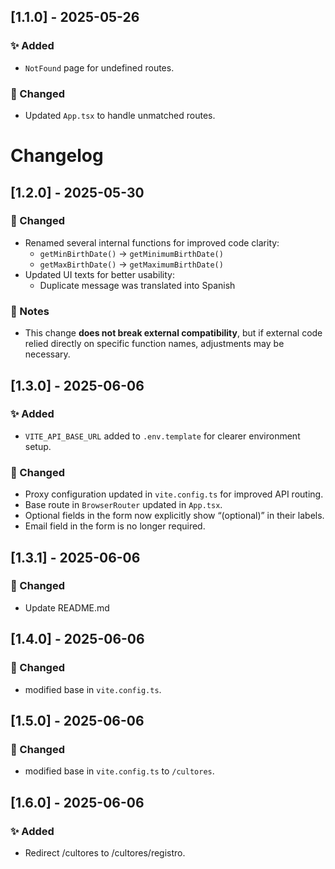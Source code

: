 ## [1.1.0] - 2025-05-26

### ✨ Added

- `NotFound` page for undefined routes.

### 🔧 Changed

- Updated `App.tsx` to handle unmatched routes.

# Changelog

## [1.2.0] - 2025-05-30

### 🔧 Changed

- Renamed several internal functions for improved code clarity:
  - `getMinBirthDate()` → `getMinimumBirthDate()`
  - `getMaxBirthDate()` → `getMaximumBirthDate()`
- Updated UI texts for better usability:
  - Duplicate message was translated into Spanish

### 📝 Notes

- This change **does not break external compatibility**, but if external code relied directly on specific function names, adjustments may be necessary.

## [1.3.0] - 2025-06-06

### ✨ Added

- `VITE_API_BASE_URL` added to `.env.template` for clearer environment setup.

### 🔧 Changed

- Proxy configuration updated in `vite.config.ts` for improved API routing.
- Base route in `BrowserRouter` updated in `App.tsx`.
- Optional fields in the form now explicitly show “(optional)” in their labels.
- Email field in the form is no longer required.

## [1.3.1] - 2025-06-06

### 🔧 Changed

- Update README.md

## [1.4.0] - 2025-06-06

### 🔧 Changed

- modified base in `vite.config.ts`.

## [1.5.0] - 2025-06-06

### 🔧 Changed

- modified base in `vite.config.ts` to `/cultores`.

## [1.6.0] - 2025-06-06

### ✨ Added

- Redirect /cultores to /cultores/registro.
